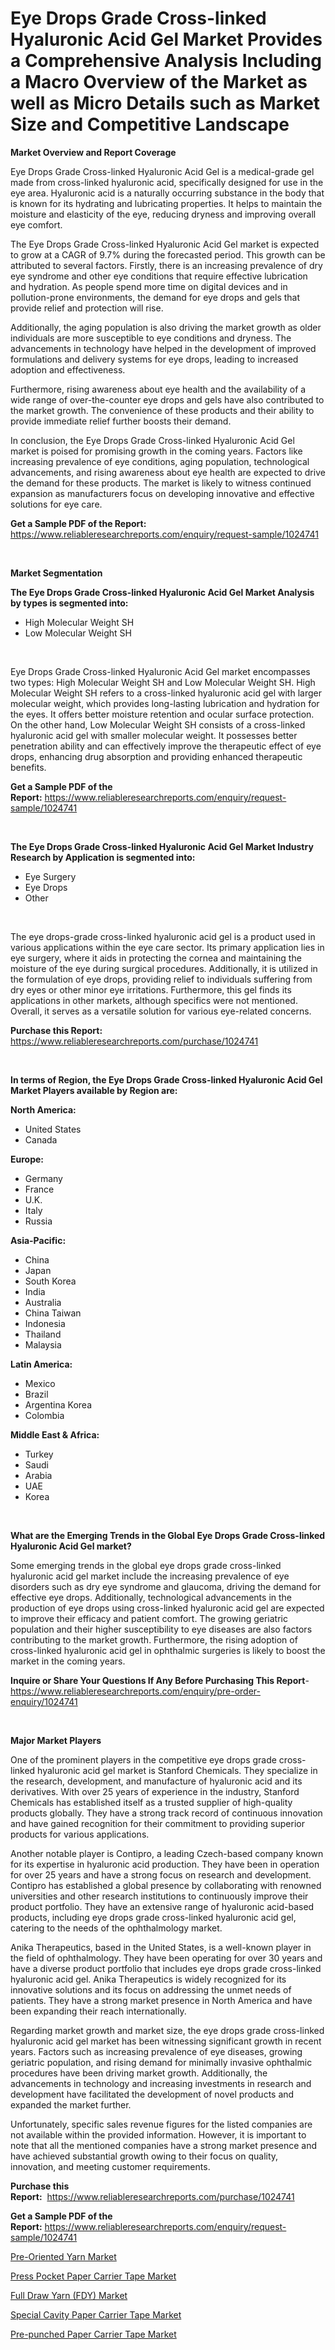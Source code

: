 <p><h1>Eye Drops Grade Cross-linked Hyaluronic Acid Gel Market Provides a Comprehensive Analysis Including a Macro Overview of the Market as well as Micro Details such as Market Size and Competitive Landscape</h1></p><p><strong>Market Overview and Report Coverage</strong></p>
<p><p>Eye Drops Grade Cross-linked Hyaluronic Acid Gel is a medical-grade gel made from cross-linked hyaluronic acid, specifically designed for use in the eye area. Hyaluronic acid is a naturally occurring substance in the body that is known for its hydrating and lubricating properties. It helps to maintain the moisture and elasticity of the eye, reducing dryness and improving overall eye comfort.</p><p>The Eye Drops Grade Cross-linked Hyaluronic Acid Gel market is expected to grow at a CAGR of 9.7% during the forecasted period. This growth can be attributed to several factors. Firstly, there is an increasing prevalence of dry eye syndrome and other eye conditions that require effective lubrication and hydration. As people spend more time on digital devices and in pollution-prone environments, the demand for eye drops and gels that provide relief and protection will rise.</p><p>Additionally, the aging population is also driving the market growth as older individuals are more susceptible to eye conditions and dryness. The advancements in technology have helped in the development of improved formulations and delivery systems for eye drops, leading to increased adoption and effectiveness.</p><p>Furthermore, rising awareness about eye health and the availability of a wide range of over-the-counter eye drops and gels have also contributed to the market growth. The convenience of these products and their ability to provide immediate relief further boosts their demand.</p><p>In conclusion, the Eye Drops Grade Cross-linked Hyaluronic Acid Gel market is poised for promising growth in the coming years. Factors like increasing prevalence of eye conditions, aging population, technological advancements, and rising awareness about eye health are expected to drive the demand for these products. The market is likely to witness continued expansion as manufacturers focus on developing innovative and effective solutions for eye care.</p></p>
<p><strong>Get a Sample PDF of the Report:</strong> <a href="https://www.reliableresearchreports.com/enquiry/request-sample/1024741">https://www.reliableresearchreports.com/enquiry/request-sample/1024741</a></p>
<p>&nbsp;</p>
<p><strong>Market Segmentation</strong></p>
<p><strong>The Eye Drops Grade Cross-linked Hyaluronic Acid Gel Market Analysis by types is segmented into:</strong></p>
<p><ul><li>High Molecular Weight SH</li><li>Low Molecular Weight SH</li></ul></p>
<p>&nbsp;</p>
<p><p>Eye Drops Grade Cross-linked Hyaluronic Acid Gel market encompasses two types: High Molecular Weight SH and Low Molecular Weight SH. High Molecular Weight SH refers to a cross-linked hyaluronic acid gel with larger molecular weight, which provides long-lasting lubrication and hydration for the eyes. It offers better moisture retention and ocular surface protection. On the other hand, Low Molecular Weight SH consists of a cross-linked hyaluronic acid gel with smaller molecular weight. It possesses better penetration ability and can effectively improve the therapeutic effect of eye drops, enhancing drug absorption and providing enhanced therapeutic benefits.</p></p>
<p><strong>Get a Sample PDF of the Report:</strong>&nbsp;<a href="https://www.reliableresearchreports.com/enquiry/request-sample/1024741">https://www.reliableresearchreports.com/enquiry/request-sample/1024741</a></p>
<p>&nbsp;</p>
<p><strong>The Eye Drops Grade Cross-linked Hyaluronic Acid Gel Market Industry Research by Application is segmented into:</strong></p>
<p><ul><li>Eye Surgery</li><li>Eye Drops</li><li>Other</li></ul></p>
<p>&nbsp;</p>
<p><p>The eye drops-grade cross-linked hyaluronic acid gel is a product used in various applications within the eye care sector. Its primary application lies in eye surgery, where it aids in protecting the cornea and maintaining the moisture of the eye during surgical procedures. Additionally, it is utilized in the formulation of eye drops, providing relief to individuals suffering from dry eyes or other minor eye irritations. Furthermore, this gel finds its applications in other markets, although specifics were not mentioned. Overall, it serves as a versatile solution for various eye-related concerns.</p></p>
<p><strong>Purchase this Report:</strong>&nbsp; <a href="https://www.reliableresearchreports.com/purchase/1024741">https://www.reliableresearchreports.com/purchase/1024741</a></p>
<p>&nbsp;</p>
<p><strong>In terms of Region, the Eye Drops Grade Cross-linked Hyaluronic Acid Gel Market Players available by Region are:</strong></p>
<p>
    <p> <strong> North America: </strong>
        <ul>
            <li>United States</li>
            <li>Canada</li>
        </ul>
        </p> 
    <p> <strong> Europe: </strong>
        <ul>
            <li>Germany</li>
            <li>France</li>
            <li>U.K.</li>
            <li>Italy</li>
            <li>Russia</li>
        </ul>
        </p> 
    <p> <strong> Asia-Pacific: </strong>
        <ul>
            <li>China</li>
            <li>Japan</li>
            <li>South Korea</li>
            <li>India</li>
            <li>Australia</li>
            <li>China Taiwan</li>
            <li>Indonesia</li>
            <li>Thailand</li>
            <li>Malaysia</li>
        </ul>
        </p> 
    <p> <strong> Latin America: </strong>
        <ul>
            <li>Mexico</li>
            <li>Brazil</li>
            <li>Argentina Korea</li>
            <li>Colombia</li>
        </ul>
        </p> 
    <p> <strong> Middle East & Africa: </strong>
        <ul>
            <li>Turkey</li>
            <li>Saudi</li>
            <li>Arabia</li>
            <li>UAE</li>
            <li>Korea</li>
        </ul>
    </p>
    </p>
<p>&nbsp;</p>
<p><strong>What are the Emerging Trends in the Global Eye Drops Grade Cross-linked Hyaluronic Acid Gel market?</strong></p>
<p><p>Some emerging trends in the global eye drops grade cross-linked hyaluronic acid gel market include the increasing prevalence of eye disorders such as dry eye syndrome and glaucoma, driving the demand for effective eye drops. Additionally, technological advancements in the production of eye drops using cross-linked hyaluronic acid gel are expected to improve their efficacy and patient comfort. The growing geriatric population and their higher susceptibility to eye diseases are also factors contributing to the market growth. Furthermore, the rising adoption of cross-linked hyaluronic acid gel in ophthalmic surgeries is likely to boost the market in the coming years.</p></p>
<p><strong>Inquire or Share Your Questions If Any Before Purchasing This Report</strong>- <a href="https://www.reliableresearchreports.com/enquiry/pre-order-enquiry/1024741">https://www.reliableresearchreports.com/enquiry/pre-order-enquiry/1024741</a></p>
<p>&nbsp;</p>
<p><strong>Major Market Players</strong></p>
<p><p>One of the prominent players in the competitive eye drops grade cross-linked hyaluronic acid gel market is Stanford Chemicals. They specialize in the research, development, and manufacture of hyaluronic acid and its derivatives. With over 25 years of experience in the industry, Stanford Chemicals has established itself as a trusted supplier of high-quality products globally. They have a strong track record of continuous innovation and have gained recognition for their commitment to providing superior products for various applications.</p><p>Another notable player is Contipro, a leading Czech-based company known for its expertise in hyaluronic acid production. They have been in operation for over 25 years and have a strong focus on research and development. Contipro has established a global presence by collaborating with renowned universities and other research institutions to continuously improve their product portfolio. They have an extensive range of hyaluronic acid-based products, including eye drops grade cross-linked hyaluronic acid gel, catering to the needs of the ophthalmology market.</p><p>Anika Therapeutics, based in the United States, is a well-known player in the field of ophthalmology. They have been operating for over 30 years and have a diverse product portfolio that includes eye drops grade cross-linked hyaluronic acid gel. Anika Therapeutics is widely recognized for its innovative solutions and its focus on addressing the unmet needs of patients. They have a strong market presence in North America and have been expanding their reach internationally.</p><p>Regarding market growth and market size, the eye drops grade cross-linked hyaluronic acid gel market has been witnessing significant growth in recent years. Factors such as increasing prevalence of eye diseases, growing geriatric population, and rising demand for minimally invasive ophthalmic procedures have been driving market growth. Additionally, the advancements in technology and increasing investments in research and development have facilitated the development of novel products and expanded the market further.</p><p>Unfortunately, specific sales revenue figures for the listed companies are not available within the provided information. However, it is important to note that all the mentioned companies have a strong market presence and have achieved substantial growth owing to their focus on quality, innovation, and meeting customer requirements.</p></p>
<p><strong>Purchase this Report:</strong>&nbsp;&nbsp;<a href="https://www.reliableresearchreports.com/purchase/1024741">https://www.reliableresearchreports.com/purchase/1024741</a></p>
<p></p>
<p><strong>Get a Sample PDF of the Report:</strong>&nbsp;<a href="https://www.reliableresearchreports.com/enquiry/request-sample/1024741">https://www.reliableresearchreports.com/enquiry/request-sample/1024741</a></p>
<p><p><a href="https://github.com/ashepherd82/Market-Research-Report-List-2/blob/main/pre-oriented-yarn-market.md">Pre-Oriented Yarn Market</a></p><p><a href="https://github.com/rexevange/Market-Research-Report-List-2/blob/main/press-pocket-paper-carrier-tape-market.md">Press Pocket Paper Carrier Tape Market</a></p><p><a href="https://github.com/castoriffic/Market-Research-Report-List-2/blob/main/full-draw-yarn-fdy-market.md">Full Draw Yarn (FDY) Market</a></p><p><a href="https://github.com/FassouRP/Market-Research-Report-List-2/blob/main/special-cavity-paper-carrier-tape-market.md">Special Cavity Paper Carrier Tape Market</a></p><p><a href="https://github.com/lilstefpacute/Market-Research-Report-List-2/blob/main/pre-punched-paper-carrier-tape-market.md">Pre-punched Paper Carrier Tape Market</a></p></p>